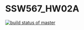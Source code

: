 # SSW567_HW02A

[![build status of master](https://travis-ci.com/joantubungbanua/SSW567_HW02A.svg?branch=master)](https://travis-ci.com/joantubungbanua/SSW567_HW02A)
